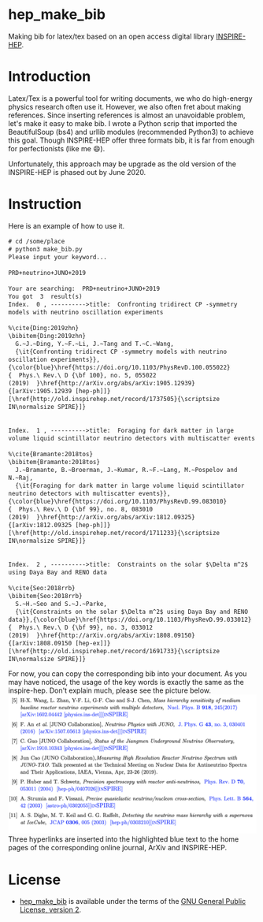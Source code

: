 # hep_make_bib
Making bib for latex/tex based on an open access digital library [INSPIRE-HEP](https://inspirehep.net/).

# Introduction
Latex/Tex is a powerful tool for writing documents, we who do high-energy physics research often use it. However, we also often fret about making references. Since inserting references is almost an unavoidable problem, let's make it easy to make bib. I wrote a Python scrip that imported the BeautifulSoup (bs4) and urllib modules (recommended Python3) to achieve this goal. Though INSPIRE-HEP offer three formats bib, it is far from enough for perfectionists (like me :smile:).

Unfortunately, this approach may be upgrade as the old version of the INSPIRE-HEP is phased out by June 2020.

# Instruction
Here is an example of how to use it.

```
# cd /some/place 
# python3 make_bib.py
Please input your keyword...

PRD+neutrino+JUNO+2019

Your are searching:  PRD+neutrino+JUNO+2019
You got  3  result(s)
Index.  0 , ---------->title:  Confronting tridirect CP -symmetry models with neutrino oscillation experiments

%\cite{Ding:2019zhn}
\bibitem{Ding:2019zhn}
  G.~J.~Ding, Y.~F.~Li, J.~Tang and T.~C.~Wang,
  {\it{Confronting tridirect CP -symmetry models with neutrino oscillation experiments}},{\color{blue}\href{https://doi.org/10.1103/PhysRevD.100.055022}{  Phys.\ Rev.\ D {\bf 100}, no. 5, 055022 (2019)  }\href{http://arXiv.org/abs/arXiv:1905.12939}{[arXiv:1905.12939 [hep-ph]]}[\href{http://old.inspirehep.net/record/1737505}{\scriptsize IN\normalsize SPIRE}]}


Index.  1 , ---------->title:  Foraging for dark matter in large volume liquid scintillator neutrino detectors with multiscatter events

%\cite{Bramante:2018tos}
\bibitem{Bramante:2018tos}
  J.~Bramante, B.~Broerman, J.~Kumar, R.~F.~Lang, M.~Pospelov and N.~Raj,
  {\it{Foraging for dark matter in large volume liquid scintillator neutrino detectors with multiscatter events}},{\color{blue}\href{https://doi.org/10.1103/PhysRevD.99.083010}{  Phys.\ Rev.\ D {\bf 99}, no. 8, 083010 (2019)  }\href{http://arXiv.org/abs/arXiv:1812.09325}{[arXiv:1812.09325 [hep-ph]]}[\href{http://old.inspirehep.net/record/1711233}{\scriptsize IN\normalsize SPIRE}]}


Index.  2 , ---------->title:  Constraints on the solar $\Delta m^2$ using Daya Bay and RENO data

%\cite{Seo:2018rrb}
\bibitem{Seo:2018rrb}
  S.~H.~Seo and S.~J.~Parke,
  {\it{Constraints on the solar $\Delta m^2$ using Daya Bay and RENO data}},{\color{blue}\href{https://doi.org/10.1103/PhysRevD.99.033012}{  Phys.\ Rev.\ D {\bf 99}, no. 3, 033012 (2019)  }\href{http://arXiv.org/abs/arXiv:1808.09150}{[arXiv:1808.09150 [hep-ex]]}[\href{http://old.inspirehep.net/record/1691733}{\scriptsize IN\normalsize SPIRE}]}

```

For now, you can copy the corresponding bib into your document.  As you may have noticed, the usage of the key words is exactly the same as the inspire-hep. Don't explain much, please see the picture below. ![example](https://github.com/ElonSteveWang/hep_make_bib/blob/master/example.png) Three hyperlinks are inserted into the highlighted blue text to the home pages of the corresponding online journal, ArXiv and INSPIRE-HEP.


# License

 * [hep_make_bib](https://github.com/ElonSteveWang/hep_make_bib) is available under the terms of the [GNU General Public License, version 2](http://www.gnu.org/licenses/old-licenses/gpl-2.0.html).
